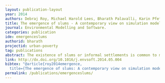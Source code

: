 ```yaml
---
layout: publication-layout
year: 2014
authors: Debraj Roy, Michael Harold Lees, Bharath Palavalli, Karin Pfeffer, M.A.Peter Sloot.
title: The emergence of slums - A contemporary view on simulation models.
journal: Environmental Modelling and Software.
categories: publication
ide: emergenceslums
authorid: bharath
projectid: urban-poverty
tag: publications
abstract: The existence of slums or informal settlements is common to most cities of developing countries. Its role as single housing delivery mechanism has seriously challenged the popular notion held by policy makers, planners and architects. Today informality is a paradigm of city making and economic growth in Africa, Asia and Latin America. This paper discusses the role of computer simulation models to understand the emergence and growth of slums in developing countries. We have identified the key factors influencing the growth of slums and formulated a standardized set of criteria for evaluating slum models. The review of existing computer simulation models designed to understand slum formation and expansion enabled us to define model requirements and to identify new research questions with respect to exploring the dynamics of slums.
link: http://dx.doi.org/10.1016/j.envsoft.2014.05.004
bibtex: "@article{roy2014emergence,
  title={The emergence of slums: A contemporary view on simulation models},  author={Roy, Debraj and Lees, Michael Harold and Palavalli, Bharath and Pfeffer, Karin and Sloot, MA Peter},  journal={Environmental Modelling & Software},  volume={59},  pages={76--90},  year={2014},  publisher={Elsevier}}"
permalink: /publications/emergenceslums/
---
```

